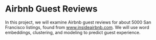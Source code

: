 # Airbnb Guest Reviews

In this project, we will examine Airbnb guest reviews for about 5000 San Francisco listings, found from www.insideairbnb.com.
We will use word embeddings, clustering, and modeling to predict guest experience. 
